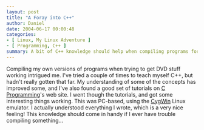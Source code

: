 ```yaml
---
layout: post
title: "A Foray into C++"
author: Daniel
date: 2004-06-17 00:00:48
categories:
- [ Linux, My Linux Adventure ]
- [ Programming, C++ ]
summary: A bit of C++ knowledge should help when compiling programs for Linux
---
```


Compiling my own versions of programs when trying to get DVD stuff working intrigued me. I've tried a couple of times to teach myself C++, but hadn't really gotten that far. My understanding of some of the concepts has improved some, and I've also found a good set of tutorials on [C Programming][]'s web site. I went though the tutorials, and got some interesting things working. This was PC-based, using the [CygWin][] Linux emulator. I actually understood everything I wrote, which is a very nice feeling! This knowledge should come in handy if I ever have trouble compiling something...


[C Programming]: //www.cprogramming.com/tutorial.html
[CygWin]:        //www.cygwin.com
